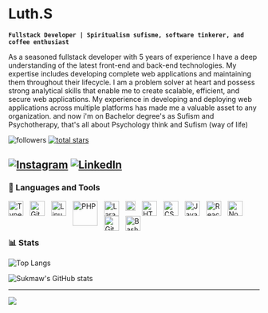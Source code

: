 # Luth.S

**`Fullstack Developer | Spiritualism sufisme, software tinkerer, and coffee enthusiast`**

As a seasoned fullstack developer with 5 years of experience I have a deep understanding of the latest front-end and back-end technologies. My expertise includes developing complete web applications and maintaining them throughout their lifecycle. I am a problem solver at heart and possess strong analytical skills that enable me to create scalable, efficient, and secure web applications. My experience in developing and deploying web applications across multiple platforms has made me a valuable asset to any organization. and now i'm on Bachelor degree's as Sufism and Psychotherapy, that's all about Psychology think and Sufism (way of life)

<p align="left">
      <img alt="followers" title="Follow me on Github" src="https://custom-icon-badges.demolab.com/github/followers/sukmaw?color=236ad3&labelColor=1155ba&style=for-the-badge&logo=person-add&label=Follow&logoColor=white"/></a>
   <a href="https://github.com/sukmaw?tab=repositories&sort=stargazers">
      <img alt="total stars" title="Total stars on GitHub" src="https://custom-icon-badges.demolab.com/github/stars/sukmaw?color=55960c&style=for-the-badge&labelColor=488207&logo=star"/></a>

</p>

[![Instagram](https://img.shields.io/badge/Instagram-%23E4405F.svg?logo=Instagram&logoColor=white)](https://instagram.com/luthfi554) [![LinkedIn](https://img.shields.io/badge/LinkedIn-%230077B5.svg?logo=linkedin&logoColor=white)](https://www.linkedin.com/in/luthfi-sukmawardhani-4b593216b)
---

### 🧰 Languages and Tools

<img align="left" alt="TypeScript" width="30px" style="padding-right:10px;" src="https://cdn.jsdelivr.net/gh/devicons/devicon/icons/typescript/typescript-plain.svg" />
<img align="left" alt="Git" width="30px" style="padding-right:10px;" src="https://cdn.jsdelivr.net/gh/devicons/devicon/icons/git/git-original.svg" />
<img align="left" alt="Linux" width="30px" style="padding-right:10px;" src="https://cdn.jsdelivr.net/gh/devicons/devicon/icons/linux/linux-original.svg" />
<img align="left" alt="PHP" width="50px" style="padding-right:10px;" src="https://upload.wikimedia.org/wikipedia/commons/2/27/PHP-logo.svg" />
<img align="left" alt="Laravel" width="30px" style="padding-right:10px;" src="https://upload.wikimedia.org/wikipedia/commons/9/9a/Laravel.svg" />
<img align="left" alt="Figma" width="20px" style="padding-right:10px;" src="https://upload.wikimedia.org/wikipedia/commons/3/33/Figma-logo.svg" />
<img align="left" alt="HTML" width="30px" style="padding-right:10px;" src="https://cdn.jsdelivr.net/gh/devicons/devicon/icons/html5/html5-plain.svg" />
<img align="left" alt="CSS" width="30px" style="padding-right:10px;" src="https://cdn.jsdelivr.net/gh/devicons/devicon/icons/css3/css3-plain.svg" />
<img align="left" alt="JavaScript" width="30px" style="padding-right:10px;" src="https://cdn.jsdelivr.net/gh/devicons/devicon/icons/javascript/javascript-plain.svg" />
<img align="left" alt="React" width="30px" style="padding-right:10px;" src="https://cdn.jsdelivr.net/gh/devicons/devicon/icons/react/react-original.svg" />
<img align="left" alt="NodeJS" width="30px" style="padding-right:10px;" src="https://cdn.jsdelivr.net/gh/devicons/devicon/icons/nodejs/nodejs-original.svg" />
<img align="left" alt="GitHub" width="30px" style="padding-right:10px;" src="https://cdn.jsdelivr.net/gh/devicons/devicon/icons/github/github-original.svg" />
<img align="left" alt="Bash" width="30px" style="padding-right:10px;" src="https://cdn.jsdelivr.net/gh/devicons/devicon/icons/bash/bash-original.svg" />
<br />
<br />

#

### 📊 Stats

![Top Langs](https://github-readme-stats.vercel.app/api/top-langs/?username=sukmaw&theme=tokyonight&hide_border=true&include_all_commits=true&count_private=true)
<!-- ![Sukmaw's GitHub stats](https://github-readme-stats.vercel.app/api?username=sukmaw&theme=tokyonight&hide_border=true&include_all_commits=true&count_private=true) <br/> -->
![Sukmaw's GitHub stats](https://github-readme-streak-stats.herokuapp.com/?user=sukmaw&theme=tokyonight&hide_border=true) <br/>

---
[![](https://visitcount.itsvg.in/api?id=sukmaw&label=Profile%20Views&color=1&icon=6&pretty=true)](https://visitcount.itsvg.in)
